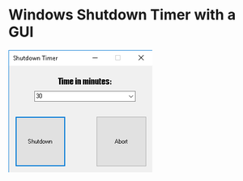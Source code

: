 # Windows Shutdown Timer with a GUI

![Windows Shutdown Timer GUI](https://github.com/fabianbehrendt/WindowsShutdownTimer/blob/master/ShutdownTimer.PNG?raw=true)
